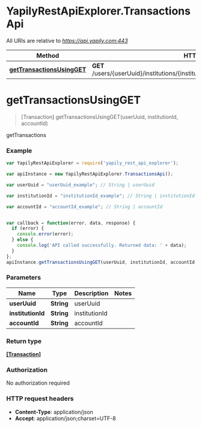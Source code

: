# YapilyRestApiExplorer.TransactionsApi

All URIs are relative to *https://api.yapily.com:443*

Method | HTTP request | Description
------------- | ------------- | -------------
[**getTransactionsUsingGET**](TransactionsApi.md#getTransactionsUsingGET) | **GET** /users/{userUuid}/institutions/{institutionId}/accounts/{accountId}/transactions | getTransactions


<a name="getTransactionsUsingGET"></a>
# **getTransactionsUsingGET**
> [Transaction] getTransactionsUsingGET(userUuid, institutionId, accountId)

getTransactions

### Example
```javascript
var YapilyRestApiExplorer = require('yapily_rest_api_explorer');

var apiInstance = new YapilyRestApiExplorer.TransactionsApi();

var userUuid = "userUuid_example"; // String | userUuid

var institutionId = "institutionId_example"; // String | institutionId

var accountId = "accountId_example"; // String | accountId


var callback = function(error, data, response) {
  if (error) {
    console.error(error);
  } else {
    console.log('API called successfully. Returned data: ' + data);
  }
};
apiInstance.getTransactionsUsingGET(userUuid, institutionId, accountId, callback);
```

### Parameters

Name | Type | Description  | Notes
------------- | ------------- | ------------- | -------------
 **userUuid** | **String**| userUuid | 
 **institutionId** | **String**| institutionId | 
 **accountId** | **String**| accountId | 

### Return type

[**[Transaction]**](Transaction.md)

### Authorization

No authorization required

### HTTP request headers

 - **Content-Type**: application/json
 - **Accept**: application/json;charset=UTF-8

